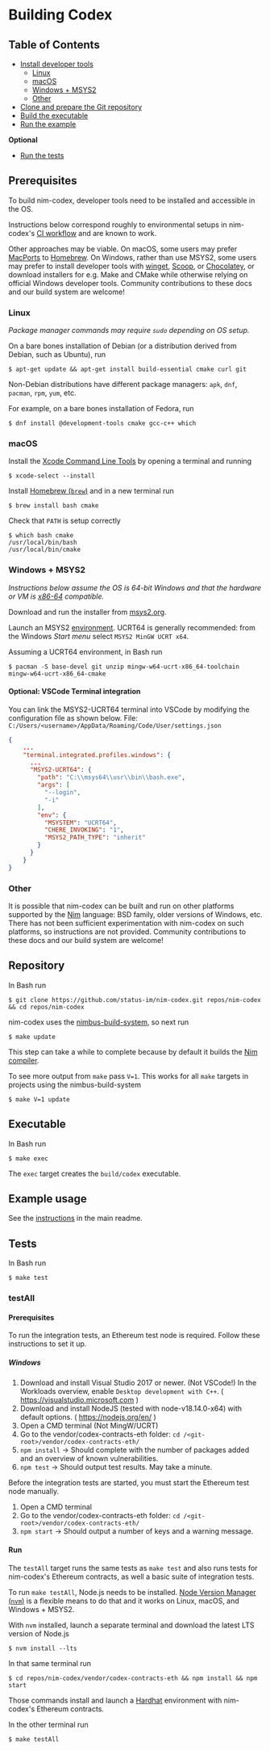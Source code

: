 # Building Codex

## Table of Contents

- [Install developer tools](#prerequisites)
  - [Linux](#linux)
  - [macOS](#macos)
  - [Windows + MSYS2](#windows--msys2)
  - [Other](#other)
- [Clone and prepare the Git repository](#repository)
- [Build the executable](#executable)
- [Run the example](#example-usage)

**Optional**
- [Run the tests](#tests)

## Prerequisites

To build nim-codex, developer tools need to be installed and accessible in the OS.

Instructions below correspond roughly to environmental setups in nim-codex's [CI workflow](https://github.com/status-im/nim-codex/blob/main/.github/workflows/ci.yml) and are known to work.

Other approaches may be viable. On macOS, some users may prefer [MacPorts](https://www.macports.org/) to [Homebrew](https://brew.sh/). On Windows, rather than use MSYS2, some users may prefer to install developer tools with [winget](https://docs.microsoft.com/en-us/windows/package-manager/winget/), [Scoop](https://scoop.sh/), or [Chocolatey](https://chocolatey.org/), or download installers for e.g. Make and CMake while otherwise relying on official Windows developer tools. Community contributions to these docs and our build system are welcome!

### Linux

*Package manager commands may require `sudo` depending on OS setup.*

On a bare bones installation of Debian (or a distribution derived from Debian, such as Ubuntu), run

```text
$ apt-get update && apt-get install build-essential cmake curl git
```

Non-Debian distributions have different package managers: `apk`, `dnf`, `pacman`, `rpm`, `yum`, etc.

For example, on a bare bones installation of Fedora, run

```text
$ dnf install @development-tools cmake gcc-c++ which
```

### macOS

Install the [Xcode Command Line Tools](https://mac.install.guide/commandlinetools/index.html) by opening a terminal and running
```text
$ xcode-select --install
```

Install [Homebrew (`brew`)](https://brew.sh/) and in a new terminal run
```text
$ brew install bash cmake
```

Check that `PATH` is setup correctly
```text
$ which bash cmake
/usr/local/bin/bash
/usr/local/bin/cmake
```

### Windows + MSYS2

*Instructions below assume the OS is 64-bit Windows and that the hardware or VM is [x86-64](https://en.wikipedia.org/wiki/X86-64) compatible.*

Download and run the installer from [msys2.org](https://www.msys2.org/).

Launch an MSYS2 [environment](https://www.msys2.org/docs/environments/). UCRT64 is generally recommended: from the Windows *Start menu* select `MSYS2 MinGW UCRT x64`.

Assuming a UCRT64 environment, in Bash run
```text
$ pacman -S base-devel git unzip mingw-w64-ucrt-x86_64-toolchain mingw-w64-ucrt-x86_64-cmake
```

<!-- #### Headless Windows container -->
<!-- add instructions re: getting setup with MSYS2 in a Windows container -->
<!-- https://github.com/StefanScherer/windows-docker-machine -->

#### Optional: VSCode Terminal integration

You can link the MSYS2-UCRT64 terminal into VSCode by modifying the configuration file as shown below.
File: `C:/Users/<username>/AppData/Roaming/Code/User/settings.json`
```json
{
    ...
    "terminal.integrated.profiles.windows": {
      ...
      "MSYS2-UCRT64": {
        "path": "C:\\msys64\\usr\\bin\\bash.exe",
        "args": [
          "--login",
          "-i"
        ],
        "env": {
          "MSYSTEM": "UCRT64",
          "CHERE_INVOKING": "1",
          "MSYS2_PATH_TYPE": "inherit"
        }
      }
    }
}
```


### Other

It is possible that nim-codex can be built and run on other platforms supported by the [Nim](https://nim-lang.org/) language: BSD family, older versions of Windows, etc. There has not been sufficient experimentation with nim-codex on such platforms, so instructions are not provided. Community contributions to these docs and our build system are welcome!

## Repository

In Bash run
```text
$ git clone https://github.com/status-im/nim-codex.git repos/nim-codex && cd repos/nim-codex
```

nim-codex uses the [nimbus-build-system](https://github.com/status-im/nimbus-build-system#readme), so next run
```text
$ make update
```

This step can take a while to complete because by default it builds the [Nim compiler](https://nim-lang.org/docs/nimc.html).

To see more output from `make` pass `V=1`. This works for all `make` targets in projects using the nimbus-build-system
```text
$ make V=1 update
```

## Executable

In Bash run
```text
$ make exec
```

The `exec` target creates the `build/codex` executable.

## Example usage

See the [instructions](README.md#cli-options) in the main readme.

## Tests

In Bash run
```text
$ make test
```

### testAll

#### Prerequisites

To run the integration tests, an Ethereum test node is required. Follow these instructions to set it up.

##### Windows
1. Download and install Visual Studio 2017 or newer. (Not VSCode!) In the Workloads overview, enable `Desktop development with C++`. ( https://visualstudio.microsoft.com )
1. Download and install NodeJS (tested with node-v18.14.0-x64) with default options. ( https://nodejs.org/en/ )
1. Open a CMD terminal (Not MingW/UCRT)
1. Go to the vendor/codex-contracts-eth folder: `cd /<git-root>/vendor/codex-contracts-eth/`
1. `npm install` -> Should complete with the number of packages added and an overview of known vulnerabilities.
1. `npm test` -> Should output test results. May take a minute.

Before the integration tests are started, you must start the Ethereum test node manually.
1. Open a CMD terminal
1. Go to the vendor/codex-contracts-eth folder: `cd /<git-root>/vendor/codex-contracts-eth/`
1. `npm start` -> Should output a number of keys and a warning message.

#### Run

The `testAll` target runs the same tests as `make test` and also runs tests for nim-codex's Ethereum contracts, as well a basic suite of integration tests.

To run `make testAll`, Node.js needs to be installed. [Node Version Manager (`nvm`)](https://github.com/nvm-sh/nvm#readme) is a flexible means to do that and it works on Linux, macOS, and Windows + MSYS2.

With `nvm` installed, launch a separate terminal and download the latest LTS version of Node.js
```text
$ nvm install --lts
```

In that same terminal run
```text
$ cd repos/nim-codex/vendor/codex-contracts-eth && npm install && npm start
```

Those commands install and launch a [Hardhat](https://hardhat.org/) environment with nim-codex's Ethereum contracts.

In the other terminal run
```text
$ make testAll
```
